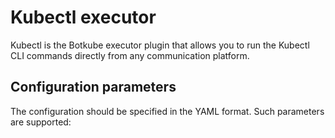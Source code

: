 # Kubectl executor

Kubectl is the Botkube executor plugin that allows you to run the Kubectl CLI commands directly from any communication platform.

## Configuration parameters

The configuration should be specified in the YAML format. Such parameters are supported:

```yaml
```
